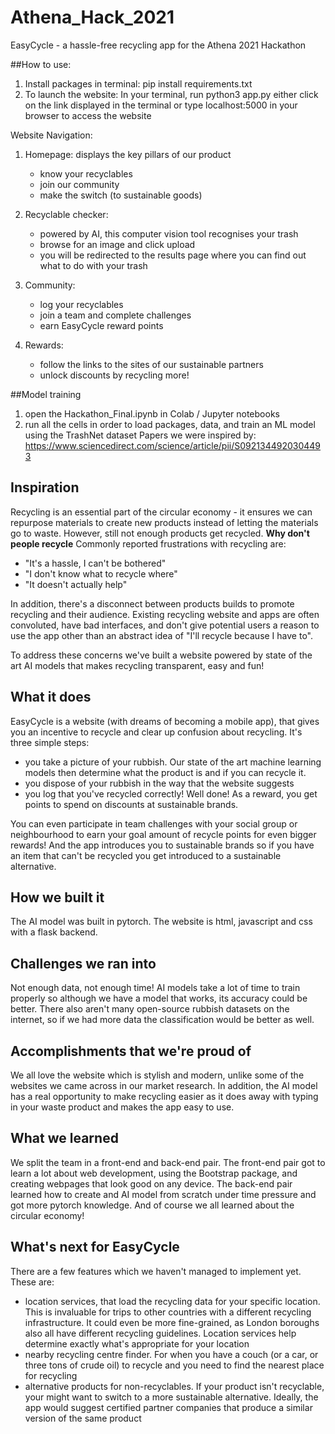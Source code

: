 # Athena_Hack_2021
EasyCycle - a hassle-free recycling app for the Athena 2021 Hackathon

##How to use:
1) Install packages in terminal: pip install requirements.txt
2) To launch the website:
    In your terminal, run python3 app.py
    either 
        click on the link displayed in the terminal
        or type localhost:5000 in your browser to access the website 
   
Website Navigation:

1) Homepage: displays the key pillars of our product
    - know your recyclables
    - join our community
    - make the switch (to sustainable goods)
    
2) Recyclable checker:
   - powered by AI, this computer vision tool recognises your trash
   - browse for an image and click upload
   - you will be redirected to the results page where you can find out what to do with your trash
    
3) Community:
   - log your recyclables
   - join a team and complete challenges
   - earn EasyCycle reward points
    
4) Rewards:
    - follow the links to the sites of our sustainable partners
    - unlock discounts by recycling more!
    

##Model training
1) open the Hackathon_Final.ipynb in Colab / Jupyter notebooks
2) run all the cells in order to load packages, data, and train an ML model using the TrashNet dataset
Papers we were inspired by: https://www.sciencedirect.com/science/article/pii/S0921344920304493


## Inspiration
Recycling is an essential part of the circular economy - it ensures we can repurpose materials to create new products instead of letting the materials go to waste. However, still not enough products get recycled. 
**Why don't people recycle**
Commonly reported frustrations with recycling are:
- "It's a hassle, I can't be bothered"
- "I don't know what to recycle where" 
- "It doesn't actually help"

In addition, there's a disconnect between products builds to promote recycling and their audience. Existing recycling website and apps are often convoluted, have bad interfaces, and don't give potential users a reason to use the app other than an abstract idea of "I'll recycle because I have to".

To address these concerns we've built a website powered by state of the art AI models that makes recycling transparent, easy and fun!

## What it does
EasyCycle is a website (with dreams of becoming a mobile app), that gives you an incentive to recycle and clear up confusion about recycling. It's three simple steps:
- you take a picture of your rubbish. Our state of the art machine learning models then determine what the product is and if you can recycle it.
- you dispose of your rubbish in the way that the website suggests
- you log that you've recycled correctly! Well done! As a reward, you get points to spend on discounts at sustainable brands.

You can even participate in team challenges with your social group or neighbourhood to earn your goal amount of recycle points for even bigger rewards! And the app introduces you to sustainable brands so if you have an item that can't be recycled you get introduced to a sustainable alternative.

## How we built it
The AI model was built in pytorch.
The website is html, javascript and css with a flask backend.

## Challenges we ran into
Not enough data, not enough time! AI models take a lot of time to train properly so although we have a model that works, its accuracy could be better. There also aren't many open-source rubbish datasets on the internet, so if we had more data the classification would be better as well.

## Accomplishments that we're proud of
We all love the website which is stylish and modern, unlike some of the websites we came across in our market research. In addition, the AI model has a real opportunity to make recycling easier as it does away with typing in your waste product and makes the app easy to use. 

## What we learned
We split the team in a front-end and back-end pair. The front-end pair got to learn a lot about web development, using the Bootstrap package, and creating webpages that look good on any device. The back-end pair learned how to create and AI model from scratch under time pressure and got more pytorch knowledge.
And of course we all learned about the circular economy!

## What's next for EasyCycle
There are a few features which we haven't managed to implement yet. 
These are:
- location services, that load the recycling data for your specific location. This is invaluable for trips to other countries with a different recycling infrastructure. It could even be more fine-grained, as London boroughs also all have different recycling guidelines. Location services help determine exactly what's appropriate for your location
- nearby recycling centre finder. For when you have a couch (or a car, or three tons of crude oil) to recycle and you need to find the nearest place for recycling
- alternative products for non-recyclables. If your product isn't recyclable, your might want to switch to a more sustainable alternative. Ideally, the app would suggest certified partner companies that produce a similar version of the same product
